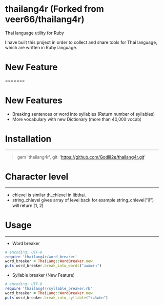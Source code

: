 thailang4r (Forked from veer66/thailang4r)
==========
Thai language utility for Ruby

I have built this project in order to collect and share tools for Thai language, which are written in Ruby language. 

# New Feature
=======
# New Features
* Breaking sentences or word into syllables (Return number of syllables)
* More vocabulary with new Dictionary (more than 40,000 vocab)

# Installation
------------
> gem 'thailang4r', git: 'https://github.com/Godlil2e/thailang4r.git'

# Character level
---------------
* chlevel is similar th_chlevel in [libthai](http://linux.thai.net/projects/libthai).
* string_chlevel gives array of level back for example string_chlevel("กี") will return [1, 2]

# Usage
------------
* Word breaker
```ruby
# encoding: UTF-8
require 'thailang4r/word_breaker'
word_breaker = ThaiLang::WordBreaker.new
puts word_breaker.break_into_words("ฉันกินข้าว")
```
* Syllable breaker (New Feature)
```ruby
# encoding: UTF-8
require 'thailang4r/syllable_breaker.rb'
word_breaker = ThaiLang::WordBreaker.new
puts word_breaker.break_into_syllable("ฉันกินข้าว")
```
